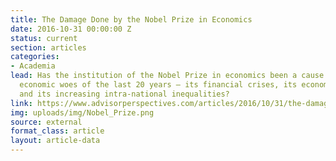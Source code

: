 ```yaml
---
title: The Damage Done by the Nobel Prize in Economics
date: 2016-10-31 00:00:00 Z
status: current
section: articles
categories: 
- Academia
lead: Has the institution of the Nobel Prize in economics been a cause of the global
  economic woes of the last 20 years – its financial crises, its economic slowdowns
  and its increasing intra-national inequalities?
link: https://www.advisorperspectives.com/articles/2016/10/31/the-damage-done-by-the-nobel-prize-in-economics
img: uploads/img/Nobel_Prize.png
source: external
format_class: article
layout: article-data
---
```


